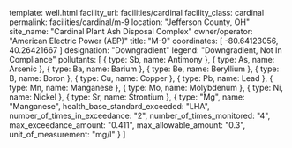 template: well.html
facility_url: facilities/cardinal
facility_class: cardinal
permalink: facilities/cardinal/m-9
location: "Jefferson County, OH"
site_name: "Cardinal Plant Ash Disposal Complex"
owner/operator: "American Electric Power (AEP)"
title: "M-9"
coordinates: [
  -80.64123056,
  40.26421667
]
designation: "Downgradient"
legend: "Downgradient, Not In Compliance"
pollutants: [
{
  type: Sb,
  name: Antimony
},
{
  type: As,
  name: Arsenic
},
{
  type: Ba,
  name: Barium
},
{
  type: Be,
  name: Beryllium
},
{
  type: B,
  name: Boron
},
{
  type: Cu,
  name: Copper
},
{
  type: Pb,
  name: Lead
},
{
  type: Mn,
  name: Manganese
},
{
  type: Mo,
  name: Molybdenum
},
{
  type: Ni,
  name: Nickel
},
{
  type: Sr,
  name: Strontium
},
{
  type: "Mg",
  name: "Manganese",
  health_base_standard_exceeded: "LHA",
  number_of_times_in_exceedance: "2",
  number_of_times_monitored: "4",
  max_exceedance_amount: "0.411",
  max_allowable_amount: "0.3",
  unit_of_measurement: "mg/l"
  }
]
